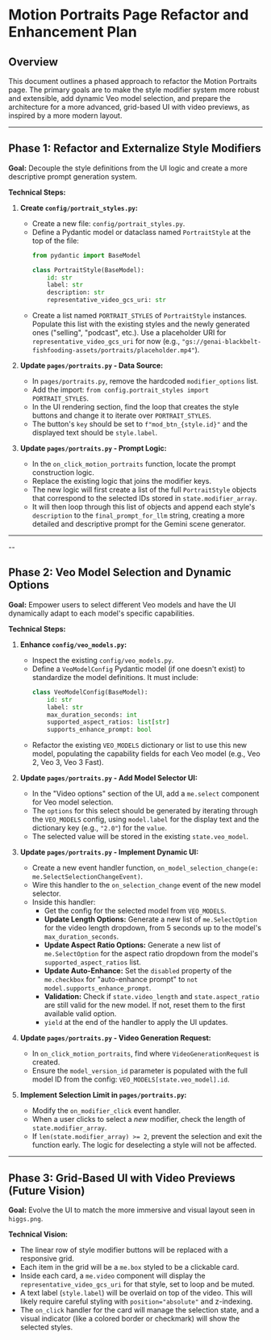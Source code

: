 # Motion Portraits Page Refactor and Enhancement Plan

## Overview

This document outlines a phased approach to refactor the Motion Portraits page. The primary goals are to make the style modifier system more robust and extensible, add dynamic Veo model selection, and prepare the architecture for a more advanced, grid-based UI with video previews, as inspired by a more modern layout.

---

## Phase 1: Refactor and Externalize Style Modifiers

**Goal:** Decouple the style definitions from the UI logic and create a more descriptive prompt generation system.

**Technical Steps:**

1.  **Create `config/portrait_styles.py`:**
    *   Create a new file: `config/portrait_styles.py`.
    *   Define a Pydantic model or dataclass named `PortraitStyle` at the top of the file:
        ```python
        from pydantic import BaseModel

        class PortraitStyle(BaseModel):
            id: str
            label: str
            description: str
            representative_video_gcs_uri: str
        ```
    *   Create a list named `PORTRAIT_STYLES` of `PortraitStyle` instances. Populate this list with the existing styles and the newly generated ones ("selling", "podcast", etc.). Use a placeholder URI for `representative_video_gcs_uri` for now (e.g., `"gs://genai-blackbelt-fishfooding-assets/portraits/placeholder.mp4"`).

2.  **Update `pages/portraits.py` - Data Source:**
    *   In `pages/portraits.py`, remove the hardcoded `modifier_options` list.
    *   Add the import: `from config.portrait_styles import PORTRAIT_STYLES`.
    *   In the UI rendering section, find the loop that creates the style buttons and change it to iterate over `PORTRAIT_STYLES`.
    *   The button's `key` should be set to `f"mod_btn_{style.id}"` and the displayed text should be `style.label`.

3.  **Update `pages/portraits.py` - Prompt Logic:**
    *   In the `on_click_motion_portraits` function, locate the prompt construction logic.
    *   Replace the existing logic that joins the modifier keys.
    *   The new logic will first create a list of the full `PortraitStyle` objects that correspond to the selected IDs stored in `state.modifier_array`.
    *   It will then loop through this list of objects and append each style's `description` to the `final_prompt_for_llm` string, creating a more detailed and descriptive prompt for the Gemini scene generator.

---

--

## Phase 2: Veo Model Selection and Dynamic Options

**Goal:** Empower users to select different Veo models and have the UI dynamically adapt to each model's specific capabilities.

**Technical Steps:**

1.  **Enhance `config/veo_models.py`:**
    *   Inspect the existing `config/veo_models.py`.
    *   Define a `VeoModelConfig` Pydantic model (if one doesn't exist) to standardize the model definitions. It must include:
        ```python
        class VeoModelConfig(BaseModel):
            id: str
            label: str
            max_duration_seconds: int
            supported_aspect_ratios: list[str]
            supports_enhance_prompt: bool
        ```
    *   Refactor the existing `VEO_MODELS` dictionary or list to use this new model, populating the capability fields for each Veo model (e.g., Veo 2, Veo 3, Veo 3 Fast).

2.  **Update `pages/portraits.py` - Add Model Selector UI:**
    *   In the "Video options" section of the UI, add a `me.select` component for Veo model selection.
    *   The `options` for this select should be generated by iterating through the `VEO_MODELS` config, using `model.label` for the display text and the dictionary key (e.g., `"2.0"`) for the `value`.
    *   The selected value will be stored in the existing `state.veo_model`.

3.  **Update `pages/portraits.py` - Implement Dynamic UI:**
    *   Create a new event handler function, `on_model_selection_change(e: me.SelectSelectionChangeEvent)`.
    *   Wire this handler to the `on_selection_change` event of the new model selector.
    *   Inside this handler:
        *   Get the config for the selected model from `VEO_MODELS`.
        *   **Update Length Options:** Generate a new list of `me.SelectOption` for the video length dropdown, from 5 seconds up to the model's `max_duration_seconds`.
        *   **Update Aspect Ratio Options:** Generate a new list of `me.SelectOption` for the aspect ratio dropdown from the model's `supported_aspect_ratios` list.
        *   **Update Auto-Enhance:** Set the `disabled` property of the `me.checkbox` for "auto-enhance prompt" to `not model.supports_enhance_prompt`.
        *   **Validation:** Check if `state.video_length` and `state.aspect_ratio` are still valid for the new model. If not, reset them to the first available valid option.
        *   `yield` at the end of the handler to apply the UI updates.

4.  **Update `pages/portraits.py` - Video Generation Request:**
    *   In `on_click_motion_portraits`, find where `VideoGenerationRequest` is created.
    *   Ensure the `model_version_id` parameter is populated with the full model ID from the config: `VEO_MODELS[state.veo_model].id`.

4.  **Implement Selection Limit in `pages/portraits.py`:**
    *   Modify the `on_modifier_click` event handler.
    *   When a user clicks to select a *new* modifier, check the length of `state.modifier_array`.
    *   If `len(state.modifier_array) >= 2`, prevent the selection and exit the function early. The logic for deselecting a style will not be affected.
---


## Phase 3: Grid-Based UI with Video Previews (Future Vision)

**Goal:** Evolve the UI to match the more immersive and visual layout seen in `higgs.png`.

**Technical Vision:**

*   The linear row of style modifier buttons will be replaced with a responsive grid.
*   Each item in the grid will be a `me.box` styled to be a clickable card.
*   Inside each card, a `me.video` component will display the `representative_video_gcs_uri` for that style, set to loop and be muted.
*   A text label (`style.label`) will be overlaid on top of the video. This will likely require careful styling with `position="absolute"` and z-indexing.
*   The `on_click` handler for the card will manage the selection state, and a visual indicator (like a colored border or checkmark) will show the selected styles.
